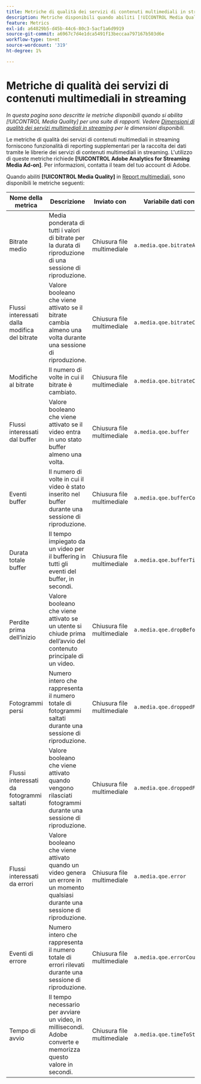 ```yaml
---
title: Metriche di qualità dei servizi di contenuti multimediali in streaming
description: Metriche disponibili quando abiliti [!UICONTROL Media Quality] per una suite di rapporti.
feature: Metrics
exl-id: a64829b5-d45b-44c6-80c3-5acf1a6d9919
source-git-commit: a6967c7d4e1dca5491f13beccaa797167b503d6e
workflow-type: tm+mt
source-wordcount: '319'
ht-degree: 1%

---
```


# Metriche di qualità dei servizi di contenuti multimediali in streaming

*In questa pagina sono descritte le metriche disponibili quando si abilita [!UICONTROL Media Quality] per una suite di rapporti. Vedere [Dimensioni di qualità dei servizi multimediali in streaming](../dimensions/sm-quality.md) per le dimensioni disponibili.*

Le metriche di qualità dei servizi di contenuti multimediali in streaming forniscono funzionalità di reporting supplementari per la raccolta dei dati tramite le librerie dei servizi di contenuti multimediali in streaming. L&#39;utilizzo di queste metriche richiede **[!UICONTROL Adobe Analytics for Streaming Media Ad-on]**. Per informazioni, contatta il team del tuo account di Adobe.

Quando abiliti **[!UICONTROL Media Quality]** in [Report multimediali](/help/admin/tools/manage-rs/edit-settings/media-management.md), sono disponibili le metriche seguenti:

| Nome della metrica | Descrizione | Inviato con | Variabile dati contestuali |
| --- | --- | --- | --- |
| Bitrate medio | Media ponderata di tutti i valori di bitrate per la durata di riproduzione di una sessione di riproduzione. | Chiusura file multimediale | `a.media.qoe.bitrateAverage` |
| Flussi interessati dalla modifica del bitrate | Valore booleano che viene attivato se il bitrate cambia almeno una volta durante una sessione di riproduzione. | Chiusura file multimediale | `a.media.qoe.bitrateChange` |
| Modifiche al bitrate | Il numero di volte in cui il bitrate è cambiato. | Chiusura file multimediale | `a.media.qoe.bitrateChangeCount` |
| Flussi interessati dal buffer | Valore booleano che viene attivato se il video entra in uno stato buffer almeno una volta. | Chiusura file multimediale | `a.media.qoe.buffer` |
| Eventi buffer | Il numero di volte in cui il video è stato inserito nel buffer durante una sessione di riproduzione. | Chiusura file multimediale | `a.media.qoe.bufferCount` |
| Durata totale buffer | Il tempo impiegato da un video per il buffering in tutti gli eventi del buffer, in secondi. | Chiusura file multimediale | `a.media.qoe.bufferTime` |
| Perdite prima dell’inizio | Valore booleano che viene attivato se un utente si chiude prima dell’avvio del contenuto principale di un video. | Chiusura file multimediale | `a.media.qoe.dropBeforeStart` |
| Fotogrammi persi | Numero intero che rappresenta il numero totale di fotogrammi saltati durante una sessione di riproduzione. | Chiusura file multimediale | `a.media.qoe.droppedFrameCount` |
| Flussi interessati da fotogrammi saltati | Valore booleano che viene attivato quando vengono rilasciati fotogrammi durante una sessione di riproduzione. | Chiusura file multimediale | `a.media.qoe.droppedFrames` |
| Flussi interessati da errori | Valore booleano che viene attivato quando un video genera un errore in un momento qualsiasi durante una sessione di riproduzione. | Chiusura file multimediale | `a.media.qoe.error` |
| Eventi di errore | Numero intero che rappresenta il numero totale di errori rilevati durante una sessione di riproduzione. | Chiusura file multimediale | `a.media.qoe.errorCount` |
| Tempo di avvio | Il tempo necessario per avviare un video, in millisecondi. Adobe converte e memorizza questo valore in secondi. | Chiusura file multimediale | `a.media.qoe.timeToStart` |

